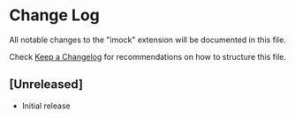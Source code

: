 # Change Log

All notable changes to the "imock" extension will be documented in this file.

Check [Keep a Changelog](http://keepachangelog.com/) for recommendations on how to structure this file.

## [Unreleased]

- Initial release